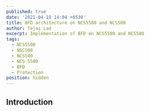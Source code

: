```yaml
---
published: true
date: '2021-04-19 14:04 +0530'
title: BFD architecture on NCS5500 and NCS500
author: Tejas Lad
excerpt: Implementation of BFD on NCS5500 and NCS500
tags:
  - NCS5500
  - NSC500
  - NCS540
  - NCS 5500
  - BFD
  - Protection
position: hidden
---
```

## Introduction


